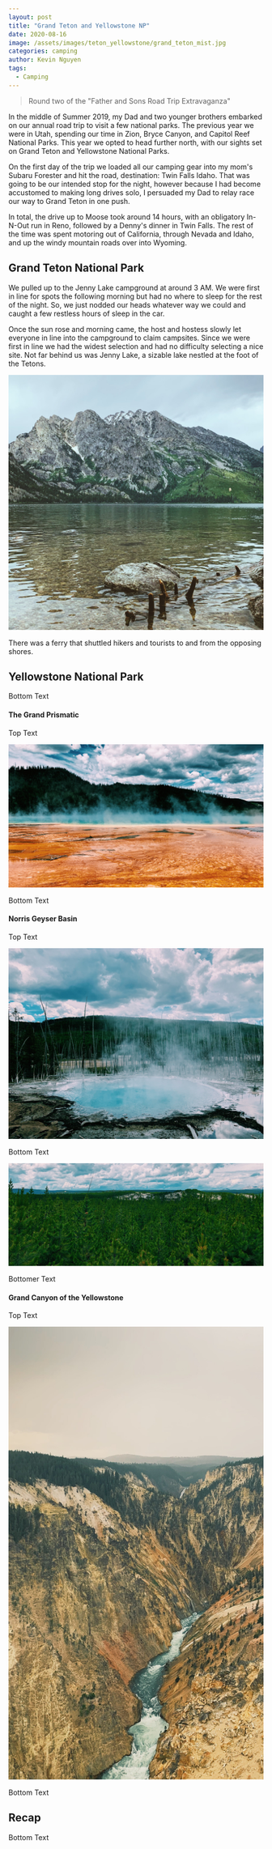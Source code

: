 ```yaml
---
layout: post
title: "Grand Teton and Yellowstone NP"
date: 2020-08-16
image: /assets/images/teton_yellowstone/grand_teton_mist.jpg
categories: camping
author: Kevin Nguyen
tags:
  - Camping
---
```


> Round two of the "Father and Sons Road Trip Extravaganza"

In the middle of Summer 2019, my Dad and two younger brothers embarked on our annual road trip to visit a few national parks. The previous year we were in Utah, spending our time in Zion, Bryce Canyon, and Capitol Reef National Parks. This year we opted to head further north, with our sights set on Grand Teton and Yellowstone National Parks.

On the first day of the trip we loaded all our camping gear into my mom's Subaru Forester and hit the road, destination: Twin Falls Idaho. That was going to be our intended stop for the night, however because I had become accustomed to making long drives solo, I persuaded my Dad to relay race our way to Grand Teton in one push.

In total, the drive up to Moose took around 14 hours, with an obligatory In-N-Out run in Reno, followed by a Denny's dinner in Twin Falls. The rest of the time was spent motoring out of California, through Nevada and Idaho, and up the windy mountain roads over into Wyoming.

## Grand Teton National Park

We pulled up to the Jenny Lake campground at around 3 AM. We were first in line for spots the following morning but had no where to sleep for the rest of the night. So, we just nodded our heads whatever way we could and caught a few restless hours of sleep in the car.

Once the sun rose and morning came, the host and hostess slowly let everyone in line into the campground to claim campsites. Since we were first in line we had the widest selection and had no difficulty selecting a nice site. Not far behind us was Jenny Lake, a sizable lake nestled at the foot of the Tetons.

![Jenny Lake Side](/assets/images/teton_yellowstone/jenny_lake_side.jpg)

There was a ferry that shuttled hikers and tourists to and from the opposing shores.

## Yellowstone National Park

Bottom Text

#### The Grand Prismatic

Top Text

![The Grand Prismatic](/assets/images/teton_yellowstone/grand_prismatic.jpg#full)

Bottom Text

#### Norris Geyser Basin

Top Text

![Pool in Norris Geyser Basin](/assets/images/teton_yellowstone/norris_geyser_basin.jpg)

Bottom Text

![New Growth Forest](/assets/images/teton_yellowstone/new_growth.jpg#full)

Bottomer Text

#### Grand Canyon of the Yellowstone

Top Text

![Grand Cayon of the Yellowstone](/assets/images/teton_yellowstone/grand_canyon_of_the_yellowstone.jpg)

Bottom Text

## Recap

Bottom Text
